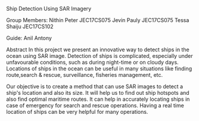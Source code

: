 Ship Detection Using SAR Imagery

Group Members: 
Nithin Peter        JEC17CS075
Jevin Pauly         JEC17CS075
Tessa Shaiju        JEC17CS102

Guide:
Anil Antony

Abstract
In this project we present an innovative way to detect ships in the ocean using SAR image. Detection of ships is complicated, especially under unfavourable conditions, such as during night-time or on cloudy days. Locations of ships in the ocean can be useful in many situations like finding route,search & rescue, surveillance, fisheries management, etc.

Our objective is to create a method that can use SAR images to detect a ship's location and also its size. It will help us to find out ship hotspots and also find optimal maritime routes. It can help in accurately locating ships in case of emergency for search and rescue operations. Having a real time location of ships can be very helpful for many operations. 


